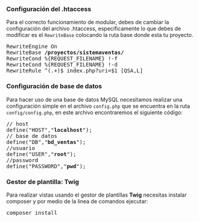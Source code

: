 <h3>Configuración del .htaccess</h3>
<p>Para el correcto funcionamiento de modular, debes de cambiar la configuración del archivo .htaccess, especificamente lo que debes de modificar es el <code>RewriteBase</code> colocando la ruta base donde esta tu proyecto.</p>
<pre>
RewriteEngine On
RewriteBase <strong class="text-danger">/proyectos/sistemaventas/</strong>
RewriteCond %{REQUEST_FILENAME} !-f
RewriteCond %{REQUEST_FILENAME} !-d
RewriteRule ^(.+)$ index.php?uri=$1 [QSA,L]
</pre>
<h3>Configuración de base de datos</h3>
<p>
    Para hacer uso de una base de datos MySQL necesitamos realizar una configuración simple en el archivo <code>config.php</code> que se encuentra en la ruta <code>config/config.php</code>, en este archivo encontraremos el siguiente código:
</p>
<pre><span class="text-success">// host</span>
define("HOST","<strong class="text-primary">localhost</strong>");
<span class="text-success">// base de datos</span>
define("DB","<strong class="text-primary">bd_ventas</strong>");
<span class="text-success">//usuario</span>
define("USER","<strong class="text-primary">root</strong>");
<span class="text-success">//password</span>
define("PASSWORD","<strong class="text-primary">pwd</strong>");</pre>

<h3>Gestor de plantilla: Twig</h3>
<p>
    Para realizar vistas usando el gestor de plantillas <strong>Twig</strong> necesitas instalar composer y por medio de la linea de comandos ejecutar: 
</p>
<pre>
composer install
</pre>
